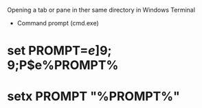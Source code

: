 
Opening a tab or pane in ther same directory in Windows Terminal

- Command prompt (cmd.exe)
# set PROMPT=$e]9;9;$P$e\%PROMPT%
# setx PROMPT "%PROMPT%"

